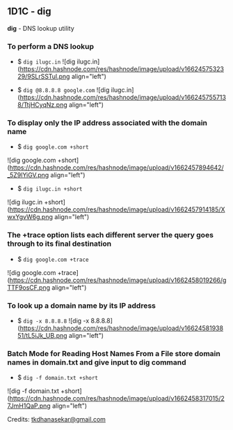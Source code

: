 ## 1D1C - dig

**dig** - DNS lookup utility

### To perform a DNS lookup
- $ ```dig ilugc.in```
![dig ilugc.in](https://cdn.hashnode.com/res/hashnode/image/upload/v1662457532329/9SLrSSTul.png align="left")


- $ ```dig @8.8.8.8 google.com```
![dig ilugc.in](https://cdn.hashnode.com/res/hashnode/image/upload/v1662457557138/TtjHCyqNz.png align="left")

### To display only the IP address associated with the domain name
- $ ```dig google.com +short```

![dig google.com +short](https://cdn.hashnode.com/res/hashnode/image/upload/v1662457894642/_5Z9lYiGV.png align="left")

- $ ```dig ilugc.in +short```

![dig ilugc.in +short](https://cdn.hashnode.com/res/hashnode/image/upload/v1662457914185/XwxYgvW6g.png align="left")

### The +trace option lists each different server the query goes through to its final destination
- $ ```dig google.com +trace```

![dig google.com +trace](https://cdn.hashnode.com/res/hashnode/image/upload/v1662458019266/gTTF9osCF.png align="left")

### To look up a domain name by its IP address

- $ ```dig -x 8.8.8.8```
![dig -x 8.8.8.8](https://cdn.hashnode.com/res/hashnode/image/upload/v1662458193851/tL5iJk_UB.png align="left")

### Batch Mode for Reading Host Names From a File store domain names in **domain.txt** and give input to dig command

- $ ```dig -f domain.txt +short```


![dig -f domain.txt +short](https://cdn.hashnode.com/res/hashnode/image/upload/v1662458317015/27JmH1QaP.png align="left")

Credits: tkdhanasekar@gmail.com
